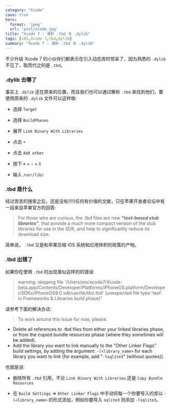 ```yaml
---
category: "Xcode"
cave: true
hero:
  format: 'jpeg'
  url: 'post/xcode.jpg'
title: "Xcode 7 : 浅析 .tbd 与 .dylib"
tags: [iOS,Xcode 7,tbd,dylib]
summary: "Xcode 7 : 浅析 .tbd 与 .dylib"
---
```

不少升级 Xcode 7 的小伙伴们都表示在引入动态库时惊呆了，因为熟悉的 `.dylib` 不见了，取而代之的是 `.tbd`。

### .dylib 去哪了

事实上 `.dylib` 还在原来的位置，而且我们也可以通过解析 `.tbd` 来找到他们，要使用原来的 `.dylib` 文件可以这样做:

* 选择 `Target`

* 选择 `BuildPhases`

* 展开 `Link Binary With Libraries`

* 点击 `+`

* 点击 `Add other`

* 按下 `⌘` + `⇧` + `G`

* 输入 `/usr/lib/`

### .tbd 是什么

经过苦苦的搜索之后，还是没有(!!!)任何有价值的文献，只在苹果开发者论坛中有一段来自苹果官方的回答:

> For those who are curious, the .tbd files are new ***"text-based stub libraries"***, that provide a much more compact version of the stub libraries for use in the SDK, and help to significantly reduce its download size.

简单说， `.tbd` 又是和苹果压缩 iOS 系统和应用体积的政策的产物。

### .tbd 出错了

如果你在使用 `.tbd` 时出现类似这样的的错误:

>  warning: skipping file '/Users/me/xcode7/Xcode-beta.app/Contents/Developer/Platforms/iPhoneOS.platform/Developer/SDKs/iPhoneOS9.0.sdk/usr/lib/libz.tbd' (unexpected file type 'text' in Frameworks & Libraries build phase)"

请参考下面的解决办法:

> To work around this issue for now, please:
>
* Delete all references to .tbd files from either your linked libraries phase, or from the copied bundle resources phase (where they sometimes will be added).
* Add the library you want to link manually to the "Other Linker Flags" build settings, by adding the argument:
             `-l<library_name>`
          for each library you want to link (for example, add "`-lsqlite3`" (without quotes)).

也就是说:

* 删除所有 `.tbd` 引用，不论 `Link Binary With Libraries` 还是 `Copy Bundle Resources`

* 在 `Build Settings` => `Other Linker Flags` 中手动将每一个你要导入的库以 `-l<library_name>` 的形式添加，例如你要导入 `sqlite3` 则添加 `-lsqlite3`。
